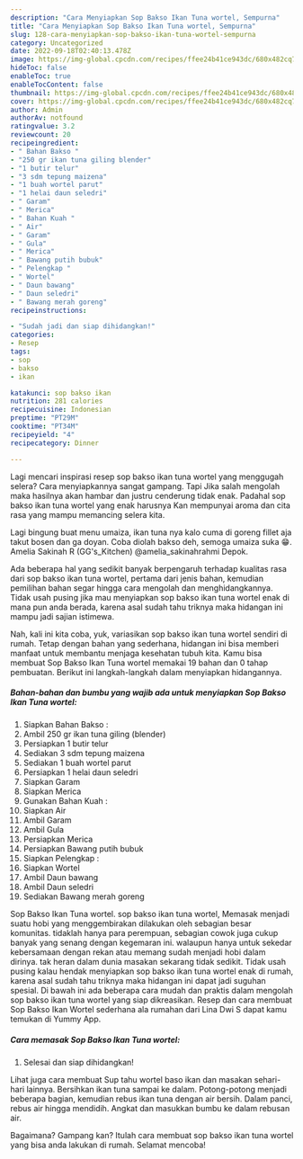 ```yaml
---
description: "Cara Menyiapkan Sop Bakso Ikan Tuna wortel, Sempurna"
title: "Cara Menyiapkan Sop Bakso Ikan Tuna wortel, Sempurna"
slug: 128-cara-menyiapkan-sop-bakso-ikan-tuna-wortel-sempurna
category: Uncategorized
date: 2022-09-18T02:40:13.478Z
image: https://img-global.cpcdn.com/recipes/ffee24b41ce943dc/680x482cq70/sop-bakso-ikan-tuna-wortel-foto-resep-utama.jpg
hideToc: false
enableToc: true
enableTocContent: false
thumbnail: https://img-global.cpcdn.com/recipes/ffee24b41ce943dc/680x482cq70/sop-bakso-ikan-tuna-wortel-foto-resep-utama.jpg
cover: https://img-global.cpcdn.com/recipes/ffee24b41ce943dc/680x482cq70/sop-bakso-ikan-tuna-wortel-foto-resep-utama.jpg
author: Admin
authorAv: notfound
ratingvalue: 3.2
reviewcount: 20
recipeingredient:
- " Bahan Bakso "
- "250 gr ikan tuna giling blender"
- "1 butir telur"
- "3 sdm tepung maizena"
- "1 buah wortel parut"
- "1 helai daun seledri"
- " Garam"
- " Merica"
- " Bahan Kuah "
- " Air"
- " Garam"
- " Gula"
- " Merica"
- " Bawang putih bubuk"
- " Pelengkap "
- " Wortel"
- " Daun bawang"
- " Daun seledri"
- " Bawang merah goreng"
recipeinstructions:

- "Sudah jadi dan siap dihidangkan!"
categories:
- Resep
tags:
- sop
- bakso
- ikan

katakunci: sop bakso ikan 
nutrition: 281 calories
recipecuisine: Indonesian
preptime: "PT29M"
cooktime: "PT34M"
recipeyield: "4"
recipecategory: Dinner

---
```



Lagi mencari inspirasi resep sop bakso ikan tuna wortel yang menggugah selera? Cara menyiapkannya sangat gampang. Tapi Jika salah mengolah maka hasilnya akan hambar dan justru cenderung tidak enak. Padahal sop bakso ikan tuna wortel yang enak harusnya Kan mempunyai aroma dan cita rasa yang mampu memancing selera kita.


Lagi bingung buat menu umaiza, ikan tuna nya kalo cuma di goreng fillet aja takut bosen dan ga doyan. Coba diolah bakso deh, semoga umaiza suka 😁. Amelia Sakinah R (GG&#39;s_Kitchen) @amelia_sakinahrahmi Depok.

Ada beberapa hal yang sedikit banyak berpengaruh terhadap kualitas rasa dari sop bakso ikan tuna wortel, pertama dari jenis bahan, kemudian pemilihan bahan segar hingga cara mengolah dan menghidangkannya. Tidak usah pusing jika mau menyiapkan sop bakso ikan tuna wortel enak di mana pun anda berada, karena asal sudah tahu triknya maka hidangan ini mampu jadi sajian istimewa.


Nah, kali ini kita coba, yuk, variasikan sop bakso ikan tuna wortel sendiri di rumah. Tetap dengan bahan yang sederhana, hidangan ini bisa memberi manfaat untuk membantu menjaga kesehatan tubuh kita. Kamu bisa membuat Sop Bakso Ikan Tuna wortel memakai 19 bahan dan 0 tahap pembuatan. Berikut ini langkah-langkah dalam menyiapkan hidangannya.

<!--inarticleads1-->

##### Bahan-bahan dan bumbu yang wajib ada untuk menyiapkan Sop Bakso Ikan Tuna wortel:

1. Siapkan  Bahan Bakso :
1. Ambil 250 gr ikan tuna giling (blender)
1. Persiapkan 1 butir telur
1. Sediakan 3 sdm tepung maizena
1. Sediakan 1 buah wortel parut
1. Persiapkan 1 helai daun seledri
1. Siapkan  Garam
1. Siapkan  Merica
1. Gunakan  Bahan Kuah :
1. Siapkan  Air
1. Ambil  Garam
1. Ambil  Gula
1. Persiapkan  Merica
1. Persiapkan  Bawang putih bubuk
1. Siapkan  Pelengkap :
1. Siapkan  Wortel
1. Ambil  Daun bawang
1. Ambil  Daun seledri
1. Sediakan  Bawang merah goreng


Sop Bakso Ikan Tuna wortel. sop bakso ikan tuna wortel, Memasak menjadi suatu hobi yang menggembirakan dilakukan oleh sebagian besar komunitas. tidaklah hanya para perempuan, sebagian cowok juga cukup banyak yang senang dengan kegemaran ini. walaupun hanya untuk sekedar kebersamaan dengan rekan atau memang sudah menjadi hobi dalam dirinya. tak heran dalam dunia masakan sekarang tidak sedikit. Tidak usah pusing kalau hendak menyiapkan sop bakso ikan tuna wortel enak di rumah, karena asal sudah tahu triknya maka hidangan ini dapat jadi suguhan spesial. Di bawah ini ada beberapa cara mudah dan praktis dalam mengolah sop bakso ikan tuna wortel yang siap dikreasikan. Resep dan cara membuat Sop Bakso Ikan Wortel sederhana ala rumahan dari Lina Dwi S dapat kamu temukan di Yummy App. 

<!--inarticleads2-->

##### Cara memasak Sop Bakso Ikan Tuna wortel:


1. Selesai dan siap dihidangkan!

Lihat juga cara membuat Sup tahu wortel baso ikan dan masakan sehari-hari lainnya. Bersihkan ikan tuna sampai ke dalam. Potong-potong menjadi beberapa bagian, kemudian rebus ikan tuna dengan air bersih. Dalam panci, rebus air hingga mendidih. Angkat dan masukkan bumbu ke dalam rebusan air. 

Bagaimana? Gampang kan? Itulah cara membuat sop bakso ikan tuna wortel yang bisa anda lakukan di rumah. Selamat mencoba!
